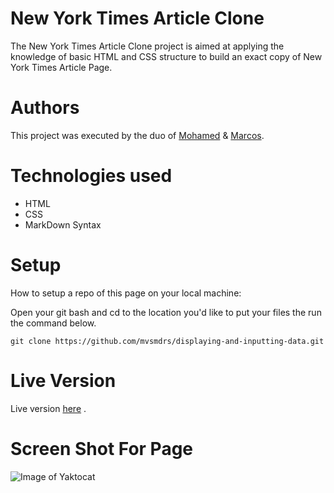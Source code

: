 # New York Times Article Clone

The New York Times Article Clone project is aimed at applying the knowledge of basic HTML and CSS structure to build an exact copy of New York Times Article Page.

# Authors

This project was executed by the duo of [Mohamed](https://www.linkedin.com/in/mohamednaseramein/) & [Marcos](https://www.linkedin.com/in/marcos-medeiros-6a079a18a/).

# Technologies used
* HTML
* CSS
* MarkDown Syntax

# Setup 
How to setup a repo of this page on your local machine:

Open your git bash and cd to the location you'd like to put your files the run the command below.

```console
git clone https://github.com/mvsmdrs/displaying-and-inputting-data.git
```

# Live Version 
Live version [here](#) .

# Screen Shot For Page
![Image of Yaktocat](./src/imgs/full_page_screenshot.png)